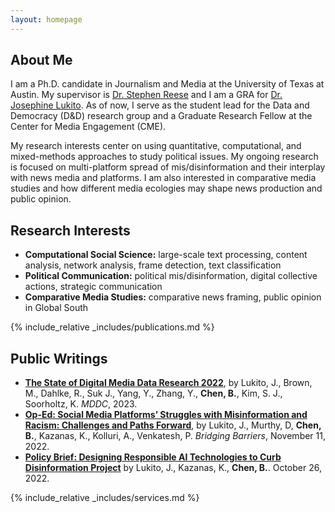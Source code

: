 ```yaml
---
layout: homepage
---
```


## About Me

I am a Ph.D. candidate in Journalism and Media at the University of Texas at Austin. My supervisor is [Dr. Stephen Reese](https://journalism.utexas.edu/faculty/stephen-d-reese) and I am a GRA for [Dr. Josephine Lukito](https://moody.utexas.edu/faculty/jo-lukito). As of now, I serve as the student lead for the Data and Democracy (D&D) research group and a Graduate Research Fellow at the Center for Media Engagement (CME).

My research interests center on using quantitative, computational, and mixed-methods approaches to study political issues. My ongoing research is focused on multi-platform spread of mis/disinformation and their interplay with news media and platforms. I am also interested in comparative media studies and how different media ecologies may shape news production and public opinion.

## Research Interests

- **Computational Social Science:** large-scale text processing, content analysis, network analysis, frame detection, text classification
- **Political Communication:** political mis/disinformation, digital collective actions, strategic communication
- **Comparative Media Studies:** comparative news framing, public opinion in Global South

{% include_relative _includes/publications.md %}

## Public Writings

- **[The State of Digital Media Data Research 2022](https://mddatacoop.org/files/2023/State%20of%20Digital%20Media%20Data%20Research%202023.pdf)**, by Lukito, J., Brown, M., Dahlke, R., Suk J., Yang, Y., Zhang, Y., **Chen, B.**, Kim, S. J., Soorholtz, K. *MDDC*, 2023. 
- **[Op-Ed: Social Media Platforms’ Struggles with Misinformation and Racism: Challenges and Paths Forward](https://bridgingbarriers.utexas.edu/news/op-ed-social-media-platforms-struggles-misinformation-and-racism-challenges-and-paths-forward)**, by Lukito, J., Murthy, D, **Chen, B.**, Kazanas, K., Kolluri, A., Venkatesh, P. *Bridging Barriers*, November 11, 2022. 
- **[Policy Brief: Designing Responsible AI Technologies to Curb Disinformation Project](https://utexas.app.box.com/s/afle7fobyw130ef0yorrqcqmiyy9k0ez)** by Lukito, J., Kazanas, K., **Chen, B.**. October 26, 2022.

{% include_relative _includes/services.md %}